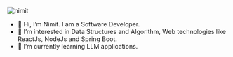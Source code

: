 <p align="left"> <img src="https://komarev.com/ghpvc/?username=Nimit3-droid&label=Profile%20views&color=0e75b6&style=flat" alt="nimit" /> </p>

- 👋 Hi, I’m Nimit. I am a Software Developer.
- 👀 I’m interested in Data Structures and Algorithm, Web technologies like ReactJs, NodeJs and Spring Boot.
- 🌱 I’m currently learning LLM applications.
